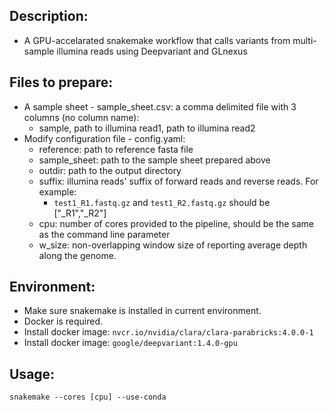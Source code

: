 ## Description:
 - A GPU-accelarated snakemake workflow that calls variants from multi-sample illumina reads using Deepvariant and GLnexus


## Files to prepare:
 - A sample sheet - sample_sheet.csv: a comma delimited file with 3 columns (no column name):
   - sample, path to illumina read1, path to illumina read2
 - Modify configuration file - config.yaml:
   - reference:  path to reference fasta file
   - sample_sheet: path to the sample sheet prepared above
   - outdir: path to the output directory
   - suffix: illumina reads' suffix of forward reads and reverse reads. For example:
     - `test1_R1.fastq.gz` and `test1_R2.fastq.gz` should be ["_R1","_R2"]
   - cpu: number of cores provided to the pipeline, should be the same as the command line parameter
   - w_size: non-overlapping window size of reporting average depth along the genome.

## Environment:
 - Make sure snakemake is installed in current environment.
 - Docker is required.
 - Install docker image: `nvcr.io/nvidia/clara/clara-parabricks:4.0.0-1`
 - Install docker image: `google/deepvariant:1.4.0-gpu`

## Usage:
`snakemake --cores [cpu] --use-conda`
